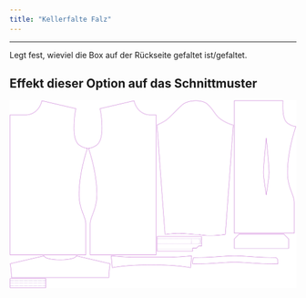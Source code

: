 ```yaml
---
title: "Kellerfalte Falz"
---
```


---

Legt fest, wieviel die Box auf der Rückseite gefaltet ist/gefaltet.

## Effekt dieser Option auf das Schnittmuster

![Dieses Bild zeigt den Effekt dieser Option, indem es mehrere Varianten überlagert, die einen anderen Wert für diese Option haben](simon_boxpleatfold_sample.svg "Effekt dieser Option auf das Schnittmuster")
